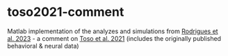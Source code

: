 # toso2021-comment

Matlab implementation of the analyzes and simulations from [Rodrigues et al. 2023](https://www.biorxiv.org/content/10.1101/2023.11.13.566826v1.article-metrics) - a comment on [Toso et al. 2021](https://doi.org/10.1016/j.neuron.2021.08.020) (includes the originally published behavioral & neural data)
